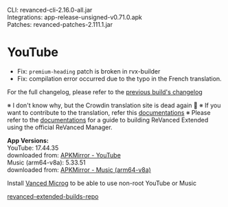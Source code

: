 CLI: revanced-cli-2.16.0-all.jar  
Integrations: app-release-unsigned-v0.71.0.apk  
Patches: revanced-patches-2.111.1.jar  

YouTube
==
- Fix: `premium-heading` patch is broken in rvx-builder
- Fix: compilation error occurred due to the typo in the French translation.

For the full changelog, please refer to the [previous build's changelog](https://github.com/inotia00/revanced-patches/releases/tag/v2.111.0)

※ I don't know why, but the Crowdin translation site is dead again 🤷
※ If you want to contribute to the translation, refer this [documentations](https://telegra.ph/How-to-contribute-to-Crowdin-translations-via-upload-of-stringsxml-file-11-10)
※ Please refer to the [documentations](https://github.com/inotia00/revanced-documentation/wiki/Method-3.-Using-official-ReVanced-Manager-(Android)) for a guide to building ReVanced Extended using the official ReVanced Manager.
  
**App Versions:**  
YouTube: 17.44.35  
downloaded from: [APKMirror - YouTube](https://www.apkmirror.com/apk/google-inc/youtube/youtube-17-44-35-release/youtube-17-44-35-android-apk-download/)  
Music (arm64-v8a): 5.33.51  
downloaded from: [APKMirror - Music (arm64-v8a)](https://www.apkmirror.com/apk/google-inc/youtube-music/youtube-music-5-33-51-release/youtube-music-5-33-51-2-android-apk-download/)  

Install [Vanced Microg](https://github.com/inotia00/VancedMicroG/releases) to be able to use non-root YouTube or Music  

[revanced-extended-builds-repo](https://github.com/E85Addict/revanced-extended-builds)  
